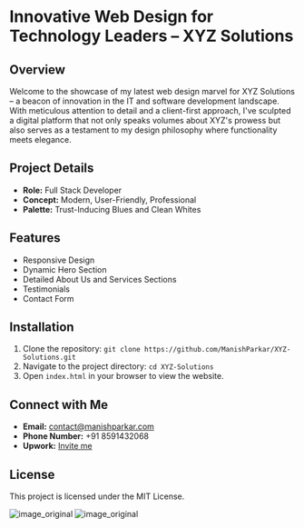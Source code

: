 # Innovative Web Design for Technology Leaders – XYZ Solutions

## Overview
Welcome to the showcase of my latest web design marvel for XYZ Solutions – a beacon of innovation in the IT and software development landscape. With meticulous attention to detail and a client-first approach, I've sculpted a digital platform that not only speaks volumes about XYZ's prowess but also serves as a testament to my design philosophy where functionality meets elegance.

## Project Details
- **Role:** Full Stack Developer
- **Concept:** Modern, User-Friendly, Professional
- **Palette:** Trust-Inducing Blues and Clean Whites

## Features
- Responsive Design
- Dynamic Hero Section
- Detailed About Us and Services Sections
- Testimonials
- Contact Form

## Installation
1. Clone the repository: `git clone https://github.com/ManishParkar/XYZ-Solutions.git`
2. Navigate to the project directory: `cd XYZ-Solutions`
3. Open `index.html` in your browser to view the website.

## Connect with Me
- **Email:** contact@manishparkar.com
- **Phone Number:** +91 8591432068
- **Upwork:** [Invite me](https://www.upwork.com/freelancers/manishparkar)

## License
This project is licensed under the MIT License.


![image_original](https://github.com/user-attachments/assets/65de6d53-646e-4fef-83c2-9b02efa14334)
![image_original](https://github.com/user-attachments/assets/19fe4e31-ff49-4a0a-8fdc-88f72a74f043)
